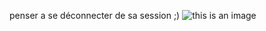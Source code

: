 penser a se déconnecter de sa session ;)
![this is an image](https://st.depositphotos.com/1967477/2538/v/600/depositphotos_25389697-stock-illustration-smiley-emoticon-with-ok-sign.jpg)

